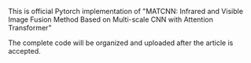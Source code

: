 This is official Pytorch implementation of "MATCNN: Infrared and Visible Image Fusion Method Based on Multi-scale CNN with Attention Transformer"

The complete code will be organized and uploaded after the article is accepted.
